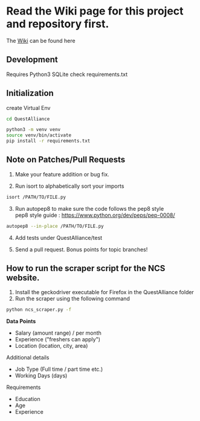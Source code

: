
# Read the Wiki page for this project and repository first. 
The [Wiki](https://github.com/DataKind-BLR/QuestAlliance/wiki) can be found here


## Development
Requires Python3 SQLite
check requirements.txt

## Initialization

create Virtual Env

```bash
cd QuestAlliance

python3 -m venv venv
source venv/bin/activate
pip install -r requirements.txt
```  


## Note on Patches/Pull Requests

1) Make your feature addition or bug fix.

2) Run isort to alphabetically sort your imports
```bash
isort /PATH/TO/FILE.py
``` 

3) Run autopep8 to make sure the code follows the pep8 style <br>
pep8 style guide :  https://www.python.org/dev/peps/pep-0008/  

```bash
autopep8 --in-place /PATH/TO/FILE.py
``` 

4) Add tests under QuestAlliance/test

5) Send a pull request. Bonus points for topic branches!

## How to run the scraper script for the NCS website.
1) Install the geckodriver executable for Firefox in the QuestAlliance folder
2) Run the scraper using the following command
```bash
python ncs_scraper.py -f
``` 

**Data Points**

- Salary        (amount range) / per month
- Experience    ("freshers can apply")
- Location      (location, city, area)

Additional details
- Job Type      (Full time / part time etc.)
- Working Days  (days)

Requirements
- Education
- Age
- Experience
